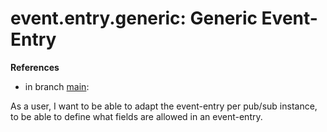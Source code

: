 # event.entry.generic: Generic Event-Entry

**References**

- in branch [main](https://github.com/mhatzl/evident/tree/main): 

As a user, I want to be able to adapt the event-entry per pub/sub instance, to be able to define what fields are allowed in an event-entry.
